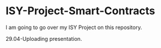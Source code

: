 # ISY-Project-Smart-Contracts
I am going to go over my ISY Project on this repository.

29.04-Uploading presentation.
